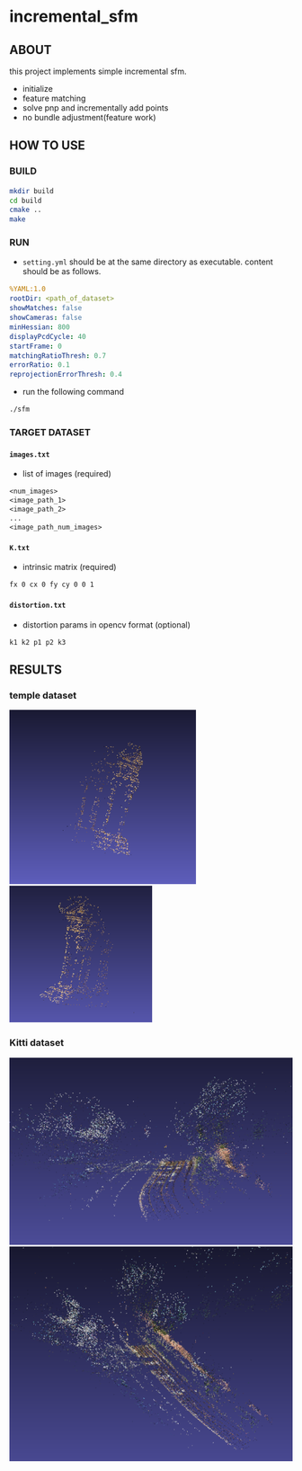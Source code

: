 # incremental_sfm

## ABOUT
this project implements simple incremental sfm.
- initialize
- feature matching
- solve pnp and incrementally add points
- no bundle adjustment(feature work)

## HOW TO USE

### BUILD
```bash
mkdir build
cd build
cmake ..
make
```
### RUN 
- `setting.yml` should be at the same directory as executable. content should be as follows.
```yaml
%YAML:1.0
rootDir: <path_of_dataset> 
showMatches: false
showCameras: false
minHessian: 800
displayPcdCycle: 40
startFrame: 0
matchingRatioThresh: 0.7
errorRatio: 0.1
reprojectionErrorThresh: 0.4
```
- run the following command
```bash
./sfm
```

### TARGET DATASET
#### `images.txt`
- list of images (required)
```
<num_images>
<image_path_1>
<image_path_2>
...
<image_path_num_images>
```
#### `K.txt`
- intrinsic matrix (required)
```
fx 0 cx 0 fy cy 0 0 1
```
#### `distortion.txt`
- distortion params in opencv format (optional)
```
k1 k2 p1 p2 k3
```
## RESULTS

### temple dataset
![temple1](/results/temple1.png)
![temple2](/results/temple2.png)
### Kitti dataset
![kitti1](/results/kitti1.png)
![kitti2](/results/kitti2.png)

###  